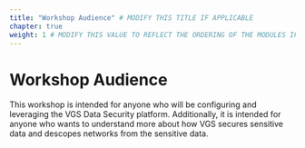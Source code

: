 ```yaml
---
title: "Workshop Audience" # MODIFY THIS TITLE IF APPLICABLE
chapter: true
weight: 1 # MODIFY THIS VALUE TO REFLECT THE ORDERING OF THE MODULES IF APPLICABLE
---
```


# Workshop Audience <!-- MODIFY THIS HEADING IF APPLICABLE -->

This workshop is intended for anyone who will be configuring and leveraging the VGS Data Security platform. Additionally, it is intended for anyone who wants to understand more about how VGS secures sensitive data and descopes networks from the sensitive data.  
